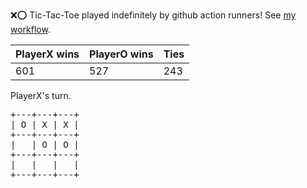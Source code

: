 :x::o: Tic-Tac-Toe played indefinitely by github action runners! See [my workflow](.github/workflows/play.yaml).

|PlayerX wins|PlayerO wins|Ties|
|-|-|-|
|601|527|243|

PlayerX's turn.

<pre>
+---+---+---+
| O | X | X |
+---+---+---+
|   | O | O |
+---+---+---+
|   |   |   |
+---+---+---+
</pre>